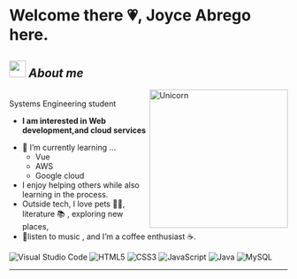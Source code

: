 # Welcome there 💗,  Joyce Abrego here. 




## <img src="https://media.giphy.com/media/ObNTw8Uzwy6KQ/giphy.gif" width="30px">&nbsp;***About me***

<img align="right" width=250px alt="Unicorn" src="https://i.pinimg.com/originals/08/fb/61/08fb615b1a389de5bc0410136d75f50d.gif" /><br>
Systems Engineering student 
* **I am interested in Web development,and cloud services**
- 🌼 I’m currently learning ...
  - Vue    
  - AWS
  - Google cloud 
- I enjoy helping others while also learning in the process.<br>
- Outside tech, I love pets 🐶🐱, literature 📚 , exploring new places,
- 🌼listen to music , and I’m a coffee enthusiast ☕.


![Visual Studio Code](https://img.shields.io/badge/Visual%20Studio%20Code-0078d7.svg?style=for-the-badge&logo=visual-studio-code&logoColor=white)
![HTML5](https://img.shields.io/badge/html5-%23E34F26.svg?style=for-the-badge&logo=html5&logoColor=white)
![CSS3](https://img.shields.io/badge/css3-%231572B6.svg?style=for-the-badge&logo=css3&logoColor=white)
![JavaScript](https://img.shields.io/badge/javascript-%23323330.svg?style=for-the-badge&logo=javascript&logoColor=%23F7DF1E)
![Java](https://img.shields.io/badge/java-%23ED8B00.svg?style=for-the-badge&logo=openjdk&logoColor=white)
![MySQL](https://img.shields.io/badge/mysql-4479A1.svg?style=for-the-badge&logo=mysql&logoColor=white)
<div>
<!--   <p align="center">
    <b><em>Now listening to:</em></b> <br/>
    <img src="https://spotify-github-profile.vercel.app/api/view?uid=Bhargavi-hash&cover_image=true&theme=novatorem" alt="Now Listenting to" />
  </p> -->
  
  <p align="center">
 
</div>



---------------------------------------------------------------------------------------------------------------------

